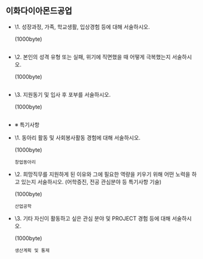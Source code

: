 ## 이화다이아몬드공업

- \1. 성장과정, 가족, 학교생활, 입상경험 등에 대해 서술하시오.

  (1000byte)

  ```
  
  ```

  



- \2. 본인의 성격 유형 또는 실패, 위기에 직면했을 때 어떻게 극복했는지 서술하시오.

  (1000byte)

  ```
  
  ```

  



- \3. 지원동기 및 입사 후 포부를 서술하시오.

  (1000byte)

  ```
  
  ```

  



- ※ 특기사항 

- \1. 동아리 활동 및 사회봉사활동 경험에 대해 서술하시오.

  (1000byte)

  ```
  창업동아리
  ```

  



- \2. 희망직무를 지원하게 된 이유와 그에 필요한 역량을 키우기 위해 어떤 노력을 하고 있는지 서술하시오. (어학증진, 전공 관심분야 등 특기사항 기술)

  (1000byte)

  ```
  산업공학
  ```

  



- \3. 기타 자신이 활동하고 싶은 관심 분야 및 PROJECT 경험 등에 대해 서술하시오.

  (1000byte)

  ```
  생산계획 및 통제
  ```

  

